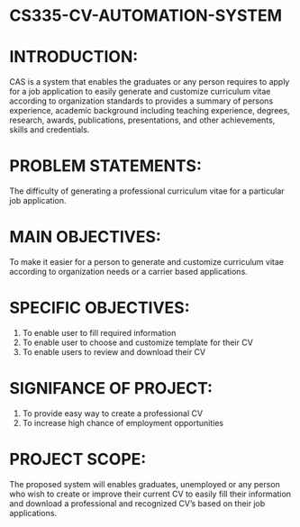 # CS335-CV-AUTOMATION-SYSTEM
#
# INTRODUCTION:
CAS is a system that enables the graduates or any person requires to apply for a job application to easily generate and customize curriculum vitae according to organization standards to provides a summary of persons experience, academic background including teaching experience, degrees, research, awards, publications, presentations, and other achievements, skills and credentials.

# PROBLEM STATEMENTS:
The difficulty of generating a professional curriculum vitae for a particular job application.

# MAIN OBJECTIVES:
To make it easier for a person to generate and customize curriculum vitae according to organization needs or a carrier based applications.

# SPECIFIC OBJECTIVES:
1. To enable user to fill required information
2. To enable user to choose and customize template for their CV
3. To enable users to review and download their CV

# SIGNIFANCE OF PROJECT:
1. To provide easy way to create a professional CV
2. To increase high chance of employment opportunities

# PROJECT SCOPE:
The proposed system will enables graduates, unemployed or any person who wish to create or improve their current CV to easily fill their information and download a professional and recognized CV’s based on their job applications. 
